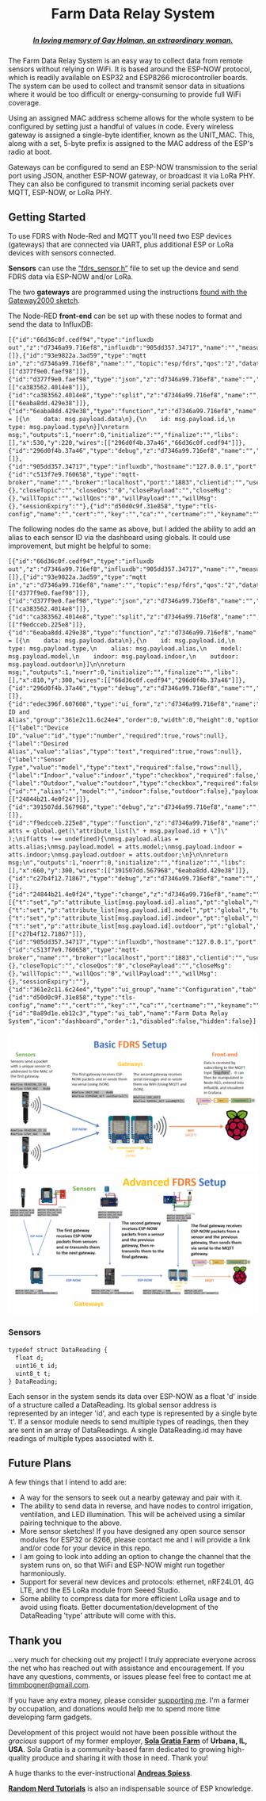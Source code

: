 # <p align="center">Farm Data Relay System
##### <p align="center">[***In loving memory of Gay Holman, an extraordinary woman.***](https://www.facebook.com/CFECI/posts/2967989419953119) #####

The Farm Data Relay System is an easy way to collect data from remote sensors without relying on WiFi. It is based around the ESP-NOW protocol, which is readily available on ESP32 and ESP8266 microcontroller boards. The system can be used to collect and transmit sensor data in situations where it would be too difficult or energy-consuming to provide full WiFi coverage. 

Using an assigned MAC address scheme allows for the whole system to be configured by setting just a handful of values in code. Every wireless gateway is assigned a single-byte identifier, known as the UNIT_MAC. This, along with a set, 5-byte prefix is assigned to the MAC address of the ESP's radio at boot. 

Gateways can be configured to send an ESP-NOW transmission to the serial port using JSON, another ESP-NOW gateway, or broadcast it via LoRa PHY. They can also be configured to transmit incoming serial packets over MQTT, ESP-NOW, or LoRa PHY.

## Getting Started
To use FDRS with Node-Red and MQTT you'll need two ESP devices (gateways) that are connected via UART, plus additional ESP or LoRa devices with sensors connected.

  **Sensors** can use the [“fdrs_sensor.h”](https://github.com/timmbogner/Farm-Data-Relay-System/tree/main/FDRS_Sensor2000) file to set up the device and send FDRS data via ESP-NOW and/or LoRa. 
  
The two **gateways** are programmed using the instructions [found with the Gateway2000 sketch](https://github.com/timmbogner/Farm-Data-Relay-System/tree/main/FDRS_Gateway2000).
 
The Node-RED **front-end** can be set up with these nodes to format and send the data to InfluxDB:
  ```
[{"id":"66d36c0f.cedf94","type":"influxdb out","z":"d7346a99.716ef8","influxdb":"905dd357.34717","name":"","measurement":"DataReading","precision":"","retentionPolicy":"","database":"database","precisionV18FluxV20":"ms","retentionPolicyV18Flux":"","org":"the_organization","bucket":"bkt","x":760,"y":240,"wires":[]},{"id":"93e9822a.3ad59","type":"mqtt in","z":"d7346a99.716ef8","name":"","topic":"esp/fdrs","qos":"2","datatype":"auto","broker":"c513f7e9.760658","nl":false,"rap":true,"rh":0,"x":170,"y":220,"wires":[["d377f9e0.faef98"]]},{"id":"d377f9e0.faef98","type":"json","z":"d7346a99.716ef8","name":"","property":"payload","action":"obj","pretty":false,"x":290,"y":220,"wires":[["ca383562.4014e8"]]},{"id":"ca383562.4014e8","type":"split","z":"d7346a99.716ef8","name":"","splt":"\\n","spltType":"str","arraySplt":1,"arraySpltType":"len","stream":false,"addname":"","x":410,"y":220,"wires":[["6eaba8dd.429e38"]]},{"id":"6eaba8dd.429e38","type":"function","z":"d7346a99.716ef8","name":"Fields","func":"msg.payload = [{\n    data: msg.payload.data\n},{\n    id: msg.payload.id,\n    type: msg.payload.type\n}]\nreturn msg;","outputs":1,"noerr":0,"initialize":"","finalize":"","libs":[],"x":530,"y":220,"wires":[["296d0f4b.37a46","66d36c0f.cedf94"]]},{"id":"296d0f4b.37a46","type":"debug","z":"d7346a99.716ef8","name":"","active":true,"tosidebar":true,"console":false,"tostatus":false,"complete":"false","statusVal":"","statusType":"auto","x":670,"y":200,"wires":[]},{"id":"905dd357.34717","type":"influxdb","hostname":"127.0.0.1","port":"8086","protocol":"http","database":"database","name":"","usetls":false,"tls":"d50d0c9f.31e858","influxdbVersion":"2.0","url":"http://localhost:8086","rejectUnauthorized":true},{"id":"c513f7e9.760658","type":"mqtt-broker","name":"","broker":"localhost","port":"1883","clientid":"","usetls":false,"protocolVersion":"4","keepalive":"60","cleansession":true,"birthTopic":"","birthQos":"0","birthPayload":"","birthMsg":{},"closeTopic":"","closeQos":"0","closePayload":"","closeMsg":{},"willTopic":"","willQos":"0","willPayload":"","willMsg":{},"sessionExpiry":""},{"id":"d50d0c9f.31e858","type":"tls-config","name":"","cert":"","key":"","ca":"","certname":"","keyname":"","caname":"","servername":"","verifyservercert":false}]
```
The following nodes do the same as above, but I added the ability to add an alias to each sensor ID via the dashboard using globals. It could use improvement, but might be helpful to some:
 ```
[{"id":"66d36c0f.cedf94","type":"influxdb out","z":"d7346a99.716ef8","influxdb":"905dd357.34717","name":"","measurement":"DataReading","precision":"","retentionPolicy":"","database":"database","precisionV18FluxV20":"ms","retentionPolicyV18Flux":"","org":"the_organization","bucket":"bkt","x":1160,"y":300,"wires":[]},{"id":"93e9822a.3ad59","type":"mqtt in","z":"d7346a99.716ef8","name":"","topic":"esp/fdrs","qos":"2","datatype":"auto","broker":"c513f7e9.760658","nl":false,"rap":true,"rh":0,"x":270,"y":300,"wires":[["d377f9e0.faef98"]]},{"id":"d377f9e0.faef98","type":"json","z":"d7346a99.716ef8","name":"","property":"payload","action":"obj","pretty":false,"x":390,"y":300,"wires":[["ca383562.4014e8"]]},{"id":"ca383562.4014e8","type":"split","z":"d7346a99.716ef8","name":"","splt":"\\n","spltType":"str","arraySplt":1,"arraySpltType":"len","stream":false,"addname":"","x":530,"y":300,"wires":[["f9edcceb.225e8"]]},{"id":"6eaba8dd.429e38","type":"function","z":"d7346a99.716ef8","name":"Fields","func":"msg.payload = [{\n    data: msg.payload.data\n},{\n    id: msg.payload.id,\n    type: msg.payload.type,\n    alias: msg.payload.alias,\n    model: msg.payload.model,\n    indoor: msg.payload.indoor,\n    outdoor: msg.payload.outdoor\n}]\n\nreturn msg;","outputs":1,"noerr":0,"initialize":"","finalize":"","libs":[],"x":810,"y":300,"wires":[["66d36c0f.cedf94","296d0f4b.37a46"]]},{"id":"296d0f4b.37a46","type":"debug","z":"d7346a99.716ef8","name":"","active":true,"tosidebar":true,"console":false,"tostatus":false,"complete":"payload","targetType":"msg","statusVal":"","statusType":"auto","x":1030,"y":240,"wires":[]},{"id":"edec396f.607608","type":"ui_form","z":"d7346a99.716ef8","name":"","label":"Enter ID and Alias","group":"361e2c11.6c24e4","order":0,"width":0,"height":0,"options":[{"label":"Device ID","value":"id","type":"number","required":true,"rows":null},{"label":"Desired Alias","value":"alias","type":"text","required":true,"rows":null},{"label":"Sensor Type","value":"model","type":"text","required":false,"rows":null},{"label":"Indoor","value":"indoor","type":"checkbox","required":false,"rows":null},{"label":"Outdoor","value":"outdoor","type":"checkbox","required":false,"rows":null}],"formValue":{"id":"","alias":"","model":"","indoor":false,"outdoor":false},"payload":"","submit":"submit","cancel":"cancel","topic":"topic","topicType":"msg","splitLayout":"","x":310,"y":380,"wires":[["24844b21.4e0f24"]]},{"id":"391507dd.567968","type":"debug","z":"d7346a99.716ef8","name":"","active":true,"tosidebar":true,"console":false,"tostatus":false,"complete":"false","statusVal":"","statusType":"auto","x":810,"y":240,"wires":[]},{"id":"f9edcceb.225e8","type":"function","z":"d7346a99.716ef8","name":"","func":"var atts = global.get(\"attribute_list[\" + msg.payload.id + \"]\" );\nif(atts !== undefined){\nmsg.payload.alias = atts.alias;\nmsg.payload.model = atts.model;\nmsg.payload.indoor = atts.indoor;\nmsg.payload.outdoor = atts.outdoor;\n}\n\nreturn msg;\n","outputs":1,"noerr":0,"initialize":"","finalize":"","libs":[],"x":660,"y":300,"wires":[["391507dd.567968","6eaba8dd.429e38"]]},{"id":"c27b4f12.71867","type":"debug","z":"d7346a99.716ef8","name":"","active":true,"tosidebar":true,"console":false,"tostatus":false,"complete":"true","targetType":"full","statusVal":"","statusType":"auto","x":670,"y":380,"wires":[]},{"id":"24844b21.4e0f24","type":"change","z":"d7346a99.716ef8","name":"","rules":[{"t":"set","p":"attribute_list[msg.payload.id].alias","pt":"global","to":"payload.alias","tot":"msg"},{"t":"set","p":"attribute_list[msg.payload.id].model","pt":"global","to":"payload.model","tot":"msg"},{"t":"set","p":"attribute_list[msg.payload.id].indoor","pt":"global","to":"payload.indoor","tot":"msg"},{"t":"set","p":"attribute_list[msg.payload.id].outdoor","pt":"global","to":"payload.outdoor","tot":"msg"}],"action":"","property":"","from":"","to":"","reg":false,"x":520,"y":380,"wires":[["c27b4f12.71867"]]},{"id":"905dd357.34717","type":"influxdb","hostname":"127.0.0.1","port":"8086","protocol":"http","database":"database","name":"","usetls":false,"tls":"d50d0c9f.31e858","influxdbVersion":"2.0","url":"http://localhost:8086","rejectUnauthorized":true},{"id":"c513f7e9.760658","type":"mqtt-broker","name":"","broker":"localhost","port":"1883","clientid":"","usetls":false,"protocolVersion":"4","keepalive":"60","cleansession":true,"birthTopic":"","birthQos":"0","birthPayload":"","birthMsg":{},"closeTopic":"","closeQos":"0","closePayload":"","closeMsg":{},"willTopic":"","willQos":"0","willPayload":"","willMsg":{},"sessionExpiry":""},{"id":"361e2c11.6c24e4","type":"ui_group","name":"Configuration","tab":"8a89d1e.eb12c3","order":1,"disp":true,"width":"10","collapse":false},{"id":"d50d0c9f.31e858","type":"tls-config","name":"","cert":"","key":"","ca":"","certname":"","keyname":"","caname":"","servername":"","verifyservercert":false},{"id":"8a89d1e.eb12c3","type":"ui_tab","name":"Farm Data Relay System","icon":"dashboard","order":1,"disabled":false,"hidden":false}]
 ```
 
![Basic](/FDRS_Gateway2000/Basic_Setup.png)
![Advanced](/FDRS_Gateway2000/Advanced_Setup.png)
### Sensors
```
typedef struct DataReading {
  float d;
  uint16_t id;
  uint8_t t;
} DataReading;
```
Each sensor in the system sends its data over ESP-NOW as a float 'd' inside of a structure called a DataReading. Its global sensor address is represented by an integer 'id', and each type is represented by a single byte 't'.  If a sensor module needs to send multiple types of readings, then they are sent in an array of DataReadings. A single DataReading.id may have readings of multiple types associated with it.
## Future Plans
 A few things that I intend to add are:
- A way for the sensors to seek out a nearby gateway and pair with it. 
- The ability to send data in reverse, and have nodes to control irrigation, ventilation, and LED illumination. This will be acheived using a similar pairing technique to the above.
- More sensor sketches! If you have designed any open source sensor modules for ESP32 or 8266, please contact me and I will provide a link and/or code for your device in this repo.
- I am going to look into adding an option to change the channel that the system runs on, so that WiFi and ESP-NOW might run together harmoniously.
- Support for several new devices and protocols: ethernet, nRF24L01, 4G LTE, and the E5 LoRa module from Seeed Studio.
- Some ability to compress data for more efficient LoRa usage and to avoid using floats. Better documentation/development of the DataReading 'type' attribute will come with this. 
 
## Thank you
...very much for checking out my project! I truly appreciate everyone across the net who has reached out with assistance and encouragement. If you have any questions, comments, or issues please feel free to contact me at timmbogner@gmail.com.

If you have any extra money, please consider [supporting me](https://www.buymeacoffee.com/TimmB). I'm a farmer by occupation, and donations would help me to spend more time developing farm gadgets. 

Development of this project would not have been possible without the *gracious* support of my former employer, [**Sola Gratia Farm**](https://www.solagratiacsa.com/) of **Urbana, IL, USA**.  Sola Gratia is a community-based farm dedicated to growing high-quality produce and sharing it with those in need. Thank you!
  
A huge thanks to the ever-instructional [**Andreas Spiess**](https://www.youtube.com/channel/UCu7_D0o48KbfhpEohoP7YSQ).
  
[**Random Nerd Tutorials**](https://randomnerdtutorials.com/) is also an indispensable source of ESP knowledge.
